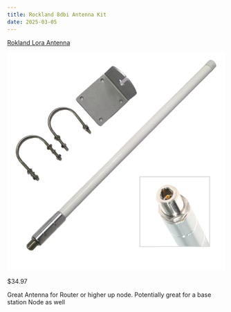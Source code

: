 ```yaml
---
title: Rockland 8dbi Antenna Kit
date: 2025-03-05
---
```


[Rokland Lora Antenna](https://store.rokland.com/products/8-dbi-omni-outdoor-915mhz-fiberglass-antenna-for-lora-halow-application?srsltid=AfmBOopIzGaCbTyvsMYq3_NFbgfz5OSGzHbkmFqh85HlQYnC0QVCyuZ6)

![Rockland 8dbi Antenna Kit](Rockland-8dbi-kit.jpg)

$34.97 

Great Antenna for Router or higher up node. Potentially great for a base station Node as well